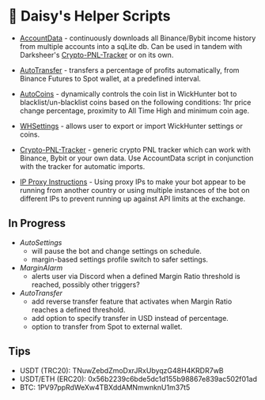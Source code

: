 # :blossom: Daisy's Helper Scripts

- [AccountData](https://github.com/daisy613/accountData) - continuously downloads all Binance/Bybit income history from multiple accounts into a sqLite db.
Can be used in tandem with Darksheer's [Crypto-PNL-Tracker](https://github.com/drksheer/Crypto-PNL-Tracker) or on its own.

- [AutoTransfer](https://github.com/daisy613/autoTransfer) - transfers a percentage of profits automatically, from Binance Futures to Spot wallet, at a predefined interval.

- [AutoCoins](https://github.com/daisy613/autoCoins) - dynamically controls the coin list in WickHunter bot to blacklist/un-blacklist coins based on the following conditions: 1hr price change percentage, proximity to All Time High and minimum coin age.

- [WHSettings](https://github.com/daisy613/whSettings) - allows user to export or import WickHunter settings or coins.

- [Crypto-PNL-Tracker](https://github.com/drksheer/Crypto-PNL-Tracker) - generic crypto PNL tracker which can work with Binance, Bybit or your own data.
 Use AccountData script in conjunction with the tracker for automatic imports.
 
- [IP Proxy Instructions](https://gist.github.com/daisy613/ea803117a3d33418a3a03dbeb0553be3#file-proxy-ip-instructions-md) - Using proxy IPs to make your bot appear to be running from another country or using multiple instances of the bot on different IPs to prevent running up against API limits at the exchange.
 
## In Progress
- _AutoSettings_ 
  - will pause the bot and change settings on schedule.
  - margin-based settings profile switch to safer settings.
- _MarginAlarm_ 
  - alerts user via Discord when a defined Margin Ratio threshold is reached, possibly other triggers?
- _AutoTransfer_
  - add reverse transfer feature that activates when Margin Ratio reaches a defined threshold.
  - add option to specify transfer in USD instead of percentage.
  - option to transfer from Spot to external wallet.

## Tips
- USDT (TRC20): TNuwZebdZmoDxrJRxUbyqzG48H4KRDR7wB
- USDT/ETH (ERC20): 0x56b2239c6bde5dc1d155b98867e839ac502f01ad
- BTC: 1PV97ppRdWeXw4TBXddAMNmwnknU1m37t5
